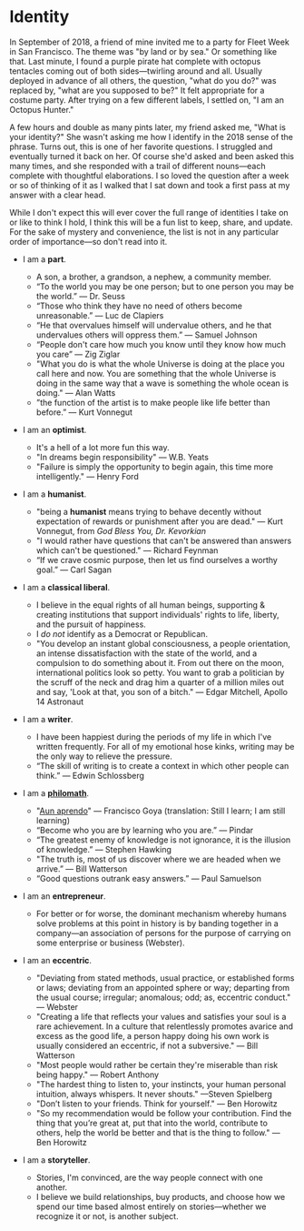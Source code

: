 # Identity

In September of 2018, a friend of mine invited me to a party for Fleet Week in San Francisco. The theme was "by land or by sea." Or something like that. Last minute, I found a purple pirate hat complete with octopus tentacles coming out of both sides—twirling around and all. Usually deployed in advance of all others, the question, "what do you do?" was replaced by, "what are you supposed to be?" It felt appropriate for a costume party. After trying on a few different labels, I settled on, "I am an Octopus Hunter." 

A few hours and double as many pints later, my friend asked me, "What is your identity?" She wasn't asking me how I identify in the 2018 sense of the phrase. Turns out, this is one of her favorite questions. I struggled and eventually turned it back on her. Of course she'd asked and been asked this many times, and she responded with a trail of different nouns—each complete with thoughtful elaborations. I so loved the question after a week or so of thinking of it as I walked that I sat down and took a first pass at my answer with a clear head. 

While I don't expect this will ever cover the full range of identities I take on or like to think I hold, I think this will be a fun list to keep, share, and update. For the sake of mystery and convenience, the list is not in any particular order of importance—so don't read into it. 

* I am a **part**.
  * A son, a brother, a grandson, a nephew, a community member.
  * “To the world you may be one person; but to one person you may be the world.” — Dr. Seuss
  * “Those who think they have no need of others become unreasonable.” — Luc de Clapiers
  * “He that overvalues himself will undervalue others, and he that undervalues others will oppress them.” — Samuel Johnson
  * “People don't care how much you know until they know how much you care” — Zig Ziglar
  * "What you do is what the whole Universe is doing at the place you call here and now. You are something that the whole Universe is doing in the same way that a wave is something the whole ocean is doing." — Alan Watts
  * ”the function of the artist is to make people like life better than before.” — Kurt Vonnegut

* I am an **optimist**.
  * It's a hell of a lot more fun this way.
  * "In dreams begin responsibility" — W.B. Yeats
  * "Failure is simply the opportunity to begin again, this time more intelligently." — Henry Ford

* I am a **humanist**.
  * "being a **humanist** means trying to behave decently without expectation of rewards or punishment after you are dead." — Kurt Vonnegut, from *God Bless You, Dr. Kevorkian*
  * "I would rather have questions that can't be answered than answers which can't be questioned." — Richard Feynman
  * “If we crave cosmic purpose, then let us find ourselves a worthy goal.” — Carl Sagan

* I am a **classical liberal**.
  * I believe in the equal rights of all human beings, supporting & creating institutions that support individuals' rights to life, liberty, and the pursuit of happiness. 
  * I *do not* identify as a Democrat or Republican.
  * "You develop an instant global consciousness, a people orientation, an intense dissatisfaction with the state of the world, and a compulsion to do something about it. From out there on the moon, international politics look so petty. You want to grab a politician by the scruff of the neck and drag him a quarter of a million miles out and say, 'Look at that, you son of a bitch." — Edgar Mitchell, Apollo 14 Astronaut

* I am a **writer**.
  * I have been happiest during the periods of my life in which I've written frequently. For all of my emotional hose kinks, writing may be the only way to relieve the pressure.
  * “The skill of writing is to create a context in which other people can think.” — Edwin Schlossberg
  
* I am a [**philomath**](https://en.wikipedia.org/wiki/Philomath).
  * "[Aun aprendo](https://commons.wikimedia.org/wiki/File:A%C3%BAn_aprendo.jpg)" — Francisco Goya (translation: Still I learn; I am still learning)
  * “Become who you are by learning who you are.” — Pindar
  * “The greatest enemy of knowledge is not ignorance, it is the illusion of knowledge.” — Stephen Hawking
  * "The truth is, most of us discover where we are headed when we arrive.” — Bill Watterson
  * “Good questions outrank easy answers.” — Paul Samuelson
  
* I am an **entrepreneur**.
  * For better or for worse, the dominant mechanism whereby humans solve problems at this point in history is by banding together in a company—an association of persons for the purpose of carrying on some enterprise or business (Webster).
  
* I am an **eccentric**.
  * "Deviating from stated methods, usual practice, or established forms or laws; deviating from an appointed sphere or way; departing from the usual course; irregular; anomalous; odd; as, eccentric conduct." — Webster
  * "Creating a life that reflects your values and satisfies your soul is a rare achievement. In a culture that relentlessly promotes avarice and excess as the good life, a person happy doing his own work is usually considered an eccentric, if not a subversive." — Bill Watterson
  * "Most people would rather be certain they're miserable than risk being happy." — Robert Anthony
  * "The hardest thing to listen to, your instincts, your human personal intuition, always whispers. It never shouts." —Steven Spielberg
  * "Don’t listen to your friends. Think for yourself." — Ben Horowitz
  * "So my recommendation would be follow your contribution. Find the thing that you’re great at, put that into the world, contribute to others, help the world be better and that is the thing to follow." — Ben Horowitz
  
* I am a **storyteller**.
  * Stories, I'm convinced, are the way people connect with one another.
  * I believe we build relationships, buy products, and choose how we spend our time based almost entirely on stories—whether we recognize it or not, is another subject.


